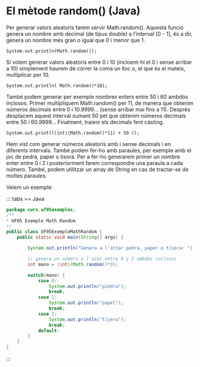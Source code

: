 # El mètode random() (Java)

Per generar valors aleatoris farem servir Math.random(). Aquesta funció genera un nombre amb decimal (de tipus double) a l'interval [0 - 1], és a dir, genera un nombre més gran o igual que 0 i menor que 1.

`System.out.println(Math.random());`

Si volem generar valors aleatoris entre 0 i 10 (incloent-hi el 0 i sense arribar a 10) simplement haurem de córrer la coma un lloc o, el que és el mateix, multiplicar per 10.

`System.out.println( Math.random()*10);`

També podem generar per exemple nombres enters entre 50 i 60 ambdós inclosos. Primer multipliquem Math.random() per 11, de manera que obtenim números decimals entre 0 i 10.9999… (sense arribar mai fins a 11). Després desplacem aquest interval sumant 50 pel que obtenim números decimals entre 50 i 60.9999… Finalment, traiem els decimals fent càsting.

`System.out.print(((int)(Math.random()*11) + 50 ));`

Hem vist com generar números aleatoris amb i sense decimals i en diferents intervals. També podem fer-ho amb paraules, per exemple amb el joc de pedra, paper o tisora. Per a fer-ho generarem primer un nombre enter entre 0 i 2 i posteriorment farem correspondre una paraula a cada número. També, podem utilitzar un array de String en cas de tractar-se de moltes paraules.

Veiem un exemple:

::: tabs
== Java

```java
package curs.uf05exemples;
/**
* UF05 Exemple Math.Random
*/
public class UF05ExempleMathRandom {
    public static void main(String[] args) {

        System.out.println("Genera a l'atzar pedra, paper o tisora: ");

        // genera un número a l'azar entre 0 y 2 ambdós inclosos
        int mano = (int)(Math.random()*3);

        switch(mano) {
            case 0:
                System.out.println("piedra");
                break;
            case 1:
                System.out.println("papel");
                break;
            case 2:
                System.out.println("tijera");
                break;
            default:
        }
    }
}
```

:::
